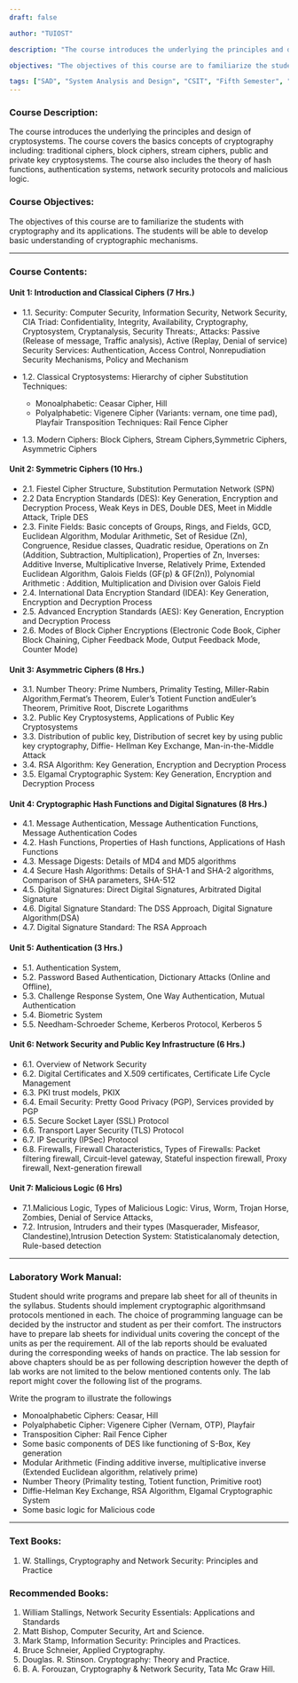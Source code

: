```yaml
---
draft: false

author: "TUIOST"

description: "The course introduces the underlying the principles and design of cryptosystems. The course covers the basics concepts of cryptography including: traditional ciphers, block ciphers, stream ciphers, public and private key cryptosystems. The course also includes the theory of hash functions, authentication systems, network security protocols and malicious logic."

objectives: "The objectives of this course are to familiarize the students with cryptography and its applications. The students will be able to develop basic understanding of cryptographic mechanisms."

tags: ["SAD", "System Analysis and Design", "CSIT", "Fifth Semester", "Syllabus", "TU"]
---
```


### Course Description:

The course introduces the underlying the principles and design of cryptosystems. The course covers the basics concepts of cryptography including: traditional ciphers, block ciphers, stream ciphers, public and private key cryptosystems. The course also includes the theory of hash functions, authentication systems, network security protocols and malicious logic.

### Course Objectives:

The objectives of this course are to familiarize the students with cryptography and its applications. The students will be able to develop basic understanding of cryptographic mechanisms.

<hr>

### Course Contents:

#### Unit 1: Introduction and Classical Ciphers (7 Hrs.)

- 1.1. Security: Computer Security, Information Security, Network Security, CIA Triad: Confidentiality, Integrity, Availability, Cryptography, Cryptosystem, Cryptanalysis, Security Threats:, Attacks: Passive (Release of message, Traffic analysis), Active (Replay, Denial of service) Security Services: Authentication, Access Control, Nonrepudiation Security Mechanisms, Policy and Mechanism

- 1.2. Classical Cryptosystems: Hierarchy of cipher Substitution Techniques:

  - Monoalphabetic: Ceasar Cipher, Hill
  - Polyalphabetic: Vigenere Cipher (Variants: vernam, one time pad), Playfair Transposition Techniques: Rail Fence Cipher

- 1.3. Modern Ciphers: Block Ciphers, Stream Ciphers,Symmetric Ciphers, Asymmetric Ciphers

#### Unit 2: Symmetric Ciphers (10 Hrs.)

- 2.1. Fiestel Cipher Structure, Substitution Permutation Network (SPN)
- 2.2 Data Encryption Standards (DES): Key Generation, Encryption and Decryption Process, Weak Keys in DES, Double DES, Meet in Middle Attack, Triple DES
- 2.3. Finite Fields: Basic concepts of Groups, Rings, and Fields, GCD, Euclidean Algorithm, Modular Arithmetic, Set of Residue (Zn), Congruence, Residue classes, Quadratic residue, Operations on Zn (Addition, Subtraction, Multiplication), Properties of Zn, Inverses: Additive Inverse, Multiplicative Inverse, Relatively Prime, Extended Euclidean Algorithm, Galois Fields (GF(p) & GF(2n)), Polynomial Arithmetic : Addition, Multiplication and Division over Galois Field
- 2.4. International Data Encryption Standard (IDEA): Key Generation, Encryption and Decryption Process
- 2.5. Advanced Encryption Standards (AES): Key Generation, Encryption and Decryption Process
- 2.6. Modes of Block Cipher Encryptions (Electronic Code Book, Cipher Block Chaining, Cipher Feedback Mode, Output Feedback Mode, Counter Mode)

#### Unit 3: Asymmetric Ciphers (8 Hrs.)

- 3.1. Number Theory: Prime Numbers, Primality Testing, Miller-Rabin Algorithm,Fermat’s Theorem, Euler’s Totient Function andEuler’s Theorem, Primitive Root, Discrete Logarithms
- 3.2. Public Key Cryptosystems, Applications of Public Key Cryptosystems
- 3.3. Distribution of public key, Distribution of secret key by using public key cryptography, Diffie- Hellman Key Exchange, Man-in-the-Middle Attack
- 3.4. RSA Algorithm: Key Generation, Encryption and Decryption Process
- 3.5. Elgamal Cryptographic System: Key Generation, Encryption and Decryption Process

#### Unit 4: Cryptographic Hash Functions and Digital Signatures (8 Hrs.)

- 4.1. Message Authentication, Message Authentication Functions, Message Authentication Codes
- 4.2. Hash Functions, Properties of Hash functions, Applications of Hash Functions
- 4.3. Message Digests: Details of MD4 and MD5 algorithms
- 4.4 Secure Hash Algorithms: Details of SHA-1 and SHA-2 algorithms, Comparison of SHA parameters, SHA-512
- 4.5. Digital Signatures: Direct Digital Signatures, Arbitrated Digital Signature
- 4.6. Digital Signature Standard: The DSS Approach, Digital Signature Algorithm(DSA)
- 4.7. Digital Signature Standard: The RSA Approach

#### Unit 5: Authentication (3 Hrs.)

- 5.1. Authentication System,
- 5.2. Password Based Authentication, Dictionary Attacks (Online and Offline),
- 5.3. Challenge Response System, One Way Authentication, Mutual Authentication
- 5.4. Biometric System
- 5.5. Needham-Schroeder Scheme, Kerberos Protocol, Kerberos 5

#### Unit 6: Network Security and Public Key Infrastructure (6 Hrs.)

- 6.1. Overview of Network Security
- 6.2. Digital Certificates and X.509 certificates, Certificate Life Cycle Management
- 6.3. PKI trust models, PKIX
- 6.4. Email Security: Pretty Good Privacy (PGP), Services provided by PGP
- 6.5. Secure Socket Layer (SSL) Protocol
- 6.6. Transport Layer Security (TLS) Protocol
- 6.7. IP Security (IPSec) Protocol
- 6.8. Firewalls, Firewall Characteristics, Types of Firewalls: Packet filtering firewall, Circuit-level gateway, Stateful inspection firewall, Proxy firewall, Next-generation firewall

#### Unit 7: Malicious Logic (6 Hrs)

- 7.1.Malicious Logic, Types of Malicious Logic: Virus, Worm, Trojan Horse, Zombies, Denial of Service Attacks,
- 7.2. Intrusion, Intruders and their types (Masquerader, Misfeasor, Clandestine),Intrusion Detection System: Statisticalanomaly detection, Rule-based detection

<hr>

### Laboratory Work Manual:

Student should write programs and prepare lab sheet for all of theunits in the syllabus. Students should implement cryptographic algorithmsand protocols mentioned in each. The choice of programming language can be decided by the instructor and student as per their comfort. The instructors have to prepare lab sheets for individual units covering the concept of the units as per the requirement. All of the lab reports should be evaluated during the corresponding weeks of hands on practice. The lab session for above chapters should be as per following description however the depth of lab works are not limited to the below mentioned contents only. The lab report might cover the following list of the programs.

Write the program to illustrate the followings

- Monoalphabetic Ciphers: Ceasar, Hill
- Polyalphabetic Cipher: Vigenere Cipher (Vernam, OTP), Playfair
- Transposition Cipher: Rail Fence Cipher
- Some basic components of DES like functioning of S-Box, Key generation
- Modular Arithmetic (Finding additive inverse, multiplicative inverse (Extended Euclidean algorithm, relatively prime)
- Number Theory (Primality testing, Totient function, Primitive root)
- Diffie-Helman Key Exchange, RSA Algorithm, Elgamal Cryptographic System
- Some basic logic for Malicious code

<hr>

### Text Books:

1. W. Stallings, Cryptography and Network Security: Principles and Practice

### Recommended Books:

1. William Stallings, Network Security Essentials: Applications and Standards
2. Matt Bishop, Computer Security, Art and Science.
3. Mark Stamp, Information Security: Principles and Practices.
4. Bruce Schneier, Applied Cryptography.
5. Douglas. R. Stinson. Cryptography: Theory and Practice.
6. B. A. Forouzan, Cryptography & Network Security, Tata Mc Graw Hill.
